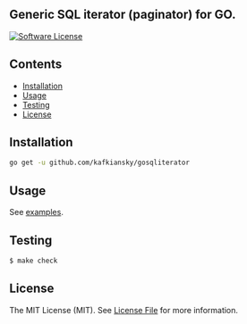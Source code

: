 ## Generic SQL iterator (paginator) for GO.


[![Software License](https://img.shields.io/badge/license-MIT-brightgreen.svg?style=flat-square)](LICENSE)

## Contents

- [Installation](#installation)
- [Usage](#usage)
- [Testing](#testing)
- [License](#license)


## Installation

```bash
go get -u github.com/kafkiansky/gosqliterator
```

## Usage

See [examples](examples).


## Testing

``` bash
$ make check
```  

## License

The MIT License (MIT). See [License File](LICENSE) for more information.